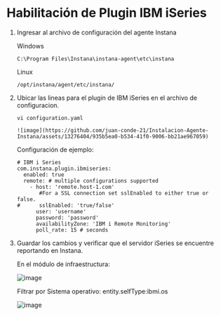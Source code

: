 # Habilitación de Plugin IBM iSeries

1. Ingresar al archivo de configuración del agente Instana

   Windows

       C:\Program Files\Instana\instana-agent\etc\instana

   Linux

       /opt/instana/agent/etc/instana/

2. Ubicar las lineas para el plugin de IBM iSeries en el archivo de configuracion.

       vi configuration.yaml

       ![image](https://github.com/juan-conde-21/Instalacion-Agente-Instana/assets/13276404/935b5ea0-b534-41f0-9006-bb21ae967059)

   Configuración de ejemplo:

       # IBM i Series
       com.instana.plugin.ibmiseries:
         enabled: true
         remote: # multiple configurations supported
           - host: 'remote.host-1.com'
              #For a SSL connection set sslEnabled to either true or false.
       #      sslEnabled: 'true/false'
             user: 'username'
             password: 'password'
             availabilityZone: 'IBM i Remote Monitoring'
             poll_rate: 15 # seconds


3. Guardar los cambios y verificar que el servidor iSeries se encuentre reportando en Instana.

   En el módulo de infraestructura:

   ![image](https://github.com/juan-conde-21/Instalacion-Agente-Instana/assets/13276404/8d369920-ef78-4200-b49d-a58384d5c768)

   Filtrar por Sistema operativo: entity.selfType:ibmi.os

   ![image](https://github.com/juan-conde-21/Instalacion-Agente-Instana/assets/13276404/717d752c-5129-42bf-9731-5038f0795337)




